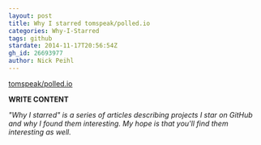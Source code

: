```yaml
---
layout: post
title: Why I starred tomspeak/polled.io
categories: Why-I-Starred
tags: github
stardate: 2014-11-17T20:56:54Z
gh_id: 26693977
author: Nick Peihl
---
```


[tomspeak/polled.io](star.repo.html_url)

**WRITE CONTENT**

*"Why I starred" is a series of articles describing projects I star on GitHub and why I found them interesting. My hope is that you'll find them interesting as well.*

